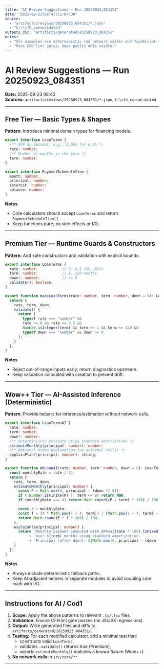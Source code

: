 ```yaml
---
title: "AI Review Suggestions — Run 20250923_084351"
date: "2025-09-23T08:43:51-07:00"
source:
  - "artifacts/reviews/20250923_084351/*.json"
  - "C:\\cfh_consolidated"
outputs_dir: "artifacts/generated/20250923_084351"
notes:
  - "All examples are deterministic (no network calls) and TypeScript-ready."
  - "Pass CFH lint gates; keep public APIs stable."
---
```


# AI Review Suggestions — Run 20250923_084351

**Date:** 2025-09-23 08:43  
**Sources:** `artifacts/reviews/20250923_084351/*.json`, `C:\cfh_consolidated`

---

## Free Tier — Basic Types & Shapes

**Pattern:** Introduce minimal domain types for financing models.

```ts
export interface LoanTerms {
  /** APR as decimal, e.g., 0.065 for 6.5% */
  rate: number;
  /** Number of months in the term */
  term: number;
}

export interface PaymentScheduleItem {
  month: number;
  principal: number;
  interest: number;
  balance: number;
}
```

**Notes**
- Core calculators should accept `LoanTerms` and return `PaymentScheduleItem[]`.
- Keep functions pure; no side effects or I/O.

---

## Premium Tier — Runtime Guards & Constructors

**Pattern:** Add safe constructors and validation with explicit bounds.

```ts
export interface LoanTerms {
  rate: number;           // 0..0.5 (0%..50%)
  term: number;           // 1..120 months
  down?: number;          // >= 0
  validate(): boolean;
}

export function makeLoanTerms(rate: number, term: number, down = 0): LoanTerms {
  return {
    rate, term, down,
    validate() {
      return (
        typeof rate === "number" &&
        rate >= 0 && rate <= 0.5 &&
        Number.isInteger(term) && term >= 1 && term <= 120 &&
        typeof down === "number" && down >= 0
      );
    }
  };
}
```

**Notes**
- Reject out-of-range inputs early; return diagnostics upstream.
- Keep validation colocated with creation to prevent drift.

---

## Wow++ Tier — AI-Assisted Inference (Deterministic)

**Pattern:** Provide helpers for inference/estimation *without* network calls.

```ts
export interface LoanTermsAI {
  rate: number;
  term: number;
  down?: number;
  /** Deterministic estimate using standard amortization */
  estimateMonthly(principal: number): number;
  /** Optional human explanation (no external calls) */
  explainPlan?(principal: number): string;
}

export function mkLoanAI(rate: number, term: number, down = 0): LoanTermsAI {
  const monthlyRate = rate / 12;
  return {
    rate, term, down,
    estimateMonthly(principal: number) {
      const P = Math.max(0, principal - (down ?? 0));
      if (!Number.isFinite(P) || term <= 0) return NaN;
      if (monthlyRate === 0) return Math.round((P / term) * 100) / 100;

      const r = monthlyRate;
      const f = (r * Math.pow(1 + r, term)) / (Math.pow(1 + r, term) - 1);
      return Math.round(P * f * 100) / 100;
    },
    explainPlan(principal: number) {
      return `Monthly payment computed with APR=${(rate * 100).toFixed(2)}% `
           + `over ${term} months using standard amortization. `
           + `Principal (after down): ${Math.max(0, principal - (down ?? 0))}.`;
    }
  };
}
```

**Notes**
- Always include deterministic fallback paths.
- Keep AI-adjacent helpers in separate modules to avoid coupling core math with I/O.

---

## Instructions for AI / Cod1

1. **Scope:** Apply the above patterns to relevant `.ts/.tsx` files.
2. **Validation:** Ensure CFH lint gate passes (no JS/JSX regressions).
3. **Output:** Write generated files and diffs to  
   `artifacts/generated/20250923_084351/`.
4. **Testing:** For each modified calculator, add a minimal test that:
   - constructs valid `LoanTerms`,
   - validates `.validate()` returns true (Premium),
   - asserts `estimateMonthly()` matches a known fixture (Wow++).
5. **No network calls** in `src/core/**`.

---
